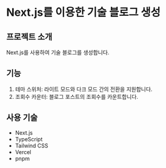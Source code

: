 # Next.js를 이용한 기술 블로그 생성

## 프로젝트 소개

Next.js를 사용하여 기술 블로그를 생성합니다.

## 기능

1. 테마 스위처: 라이트 모드와 다크 모드 간의 전환을 지원합니다.
2. 조회수 카운터: 블로그 포스트의 조회수를 카운트합니다.

## 사용 기술

- Next.js
- TypeScript
- Tailwind CSS
- Vercel
- pnpm
